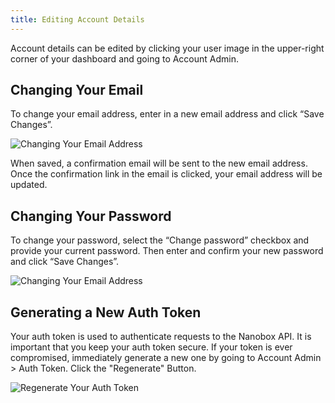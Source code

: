 ```yaml
---
title: Editing Account Details
---
```


Account details can be edited by clicking your user image in the upper-right corner of your dashboard and going to Account Admin.

## Changing Your Email
To change your email address, enter in a new email address and click “Save Changes”.

![Changing Your Email Address](/images/account-change-email.png)

When saved, a confirmation email will be sent to the new email address. Once the confirmation link in the email is clicked, your email address will be updated.

## Changing Your Password
To change your password, select the “Change password” checkbox and provide your current password. Then enter and confirm your new password and click “Save Changes”.

![Changing Your Email Address](/images/account-change-password.png)

## Generating a New Auth Token
Your auth token is used to authenticate requests to the Nanobox API. It is important that you keep your auth token secure. If your token is ever compromised, immediately generate a new one by going to Account Admin > Auth Token. Click the "Regenerate" Button.

![Regenerate Your Auth Token](/images/account-auth-token-regen.png)
